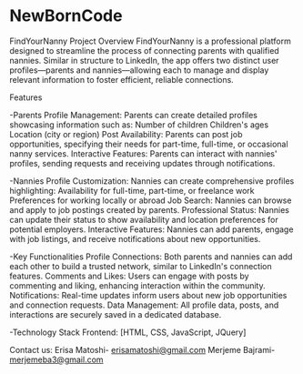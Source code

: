 # NewBornCode
FindYourNanny
Project Overview
FindYourNanny is a professional platform designed to streamline the process of connecting parents with qualified nannies. Similar in structure to LinkedIn, the app offers two distinct user profiles—parents and nannies—allowing each to manage and display relevant information to foster efficient, reliable connections.

Features

-Parents
  Profile Management: Parents can create detailed profiles showcasing information such as: 
  Number of children
  Children's ages
  Location (city or region)
  Post Availability: Parents can post job opportunities, specifying their needs for part-time, full-time, or occasional nanny services.
  Interactive Features: Parents can interact with nannies' profiles, sending requests and receiving updates through notifications.
  
-Nannies
  Profile Customization: Nannies can create comprehensive profiles highlighting:
  Availability for full-time, part-time, or freelance work
  Preferences for working locally or abroad
  Job Search: Nannies can browse and apply to job postings created by parents.
  Professional Status: Nannies can update their status to show availability and location preferences for potential employers.
  Interactive Features: Nannies can add parents, engage with job listings, and receive notifications about new opportunities.
  
-Key Functionalities
  Profile Connections: Both parents and nannies can add each other to build a trusted network, similar to LinkedIn's connection features.
  Comments and Likes: Users can engage with posts by commenting and liking, enhancing interaction within the community.
  Notifications: Real-time updates inform users about new job opportunities and connection requests.
  Data Management: All profile data, posts, and interactions are securely saved in a dedicated database.
  
-Technology Stack
Frontend: [HTML, CSS, JavaScript, JQuery]

Contact us: Erisa Matoshi- erisamatoshi@gmail.com  Merjeme Bajrami- merjemeba3@gmail.com

